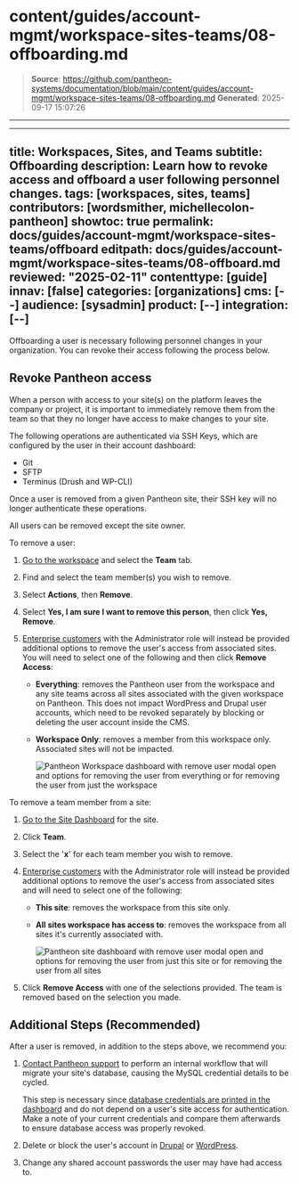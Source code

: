 # content/guides/account-mgmt/workspace-sites-teams/08-offboarding.md

> **Source**: https://github.com/pantheon-systems/documentation/blob/main/content/guides/account-mgmt/workspace-sites-teams/08-offboarding.md
> **Generated**: 2025-09-17 15:07:26

---

---
title: Workspaces, Sites, and Teams
subtitle: Offboarding 
description: Learn how to revoke access and offboard a user following personnel changes.
tags: [workspaces, sites, teams]
contributors: [wordsmither, michellecolon-pantheon]
showtoc: true
permalink: docs/guides/account-mgmt/workspace-sites-teams/offboard
editpath: docs/guides/account-mgmt/workspace-sites-teams/08-offboard.md
reviewed: "2025-02-11"
contenttype: [guide]
innav: [false]
categories: [organizations]
cms: [--]
audience: [sysadmin]
product: [--]
integration: [--]
---
Offboarding a user is necessary following personnel changes in your organization. You can revoke their access following the process below. 

## Revoke Pantheon access
When a person with access to your site(s) on the platform leaves the company or project, it is important to immediately remove them from the team so that they no longer have access to make changes to your site.

The following operations are authenticated via SSH Keys, which are configured by the user in their account dashboard: 
* Git
* SFTP
* Terminus (Drush and WP-CLI)

Once a user is removed from a given Pantheon site, their SSH key will no longer authenticate these operations. 

<Alert title="Note" type="info">

All users can be removed except the site owner.

</Alert>

To remove a user:

<TabList>

<Tab title="From a Workspace" id="remws" active={true}>

1. [Go to the workspace](/guides/account-mgmt/workspace-sites-teams/workspaces#switch-between-workspaces) and select the **Team** tab.

1. Find and select the team member(s) you wish to remove.

1. Select **Actions**, then **Remove**.

1. Select **Yes, I am sure I want to remove this person**, then click **Yes, Remove**.

1. [Enterprise customers](/guides/account-mgmt/workspace-sites-teams#enterprise-customers-aka-contract-customers) with the Administrator role will instead be provided additional options to remove the user's access from associated sites. You will need to select one of the following and then click **Remove Access**:

   - **Everything**: removes the Pantheon user from the workspace and any site teams across all sites associated with the given workspace on Pantheon. This does not impact WordPress and Drupal user accounts, which need to be revoked separately by blocking or deleting the user account inside the CMS. 

   - **Workspace Only**: removes a member from this workspace only. Associated sites will not be impacted.

      ![Pantheon Workspace dashboard with remove user modal open and options for removing the user from everything or for removing the user from just the workspace](../../../../images/dashboard/new-dashboard/2024/_workspace-offboarding.png)

</Tab>

<Tab title="From a Site" id="remsite">

To remove a team member from a site:

1. [Go to the Site Dashboard](/guides/account-mgmt/workspace-sites-teams/sites#site-dashboard) for the site.

1. Click **Team**.

1. Select the '**x**' for each team member you wish to remove.

1. [Enterprise customers](/guides/account-mgmt/workspace-sites-teams#enterprise-customers-aka-contract-customers) with the Administrator role will instead be provided additional options to remove the user's access from associated sites and will need to select one of the following:

   - **This site**: removes the workspace from this site only.

   - **All sites workspace has access to**: removes the workspace from all sites it's currently associated with.

     ![Pantheon site dashboard with remove user modal open and options for removing the user from just this site or for removing the user from all sites](../../../../images/dashboard/new-dashboard/2024/_workspace-offboarding-site-team-member.png)

1. Click **Remove Access** with one of the selections provided. The team is removed based on the selection you made.

</Tab>

</TabList>

## Additional Steps (Recommended)
After a user is removed, in addition to the steps above, we recommend you:

1. [Contact Pantheon support](/guides/support/contact-support) to perform an internal workflow that will migrate your site's database, causing the MySQL credential details to be cycled.
   
   This step is necessary since [database credentials are printed in the dashboard](/guides/mariadb-mysql/mysql-access#access-your-database-directly) and do not depend on a user's site access for authentication. Make a note of your current credentials and compare them afterwards to ensure database access was properly revoked.

1. Delete or block the user's account in [Drupal](https://www.drupal.org/node/627158) or [WordPress](https://codex.wordpress.org/Users_Users_SubPanel).
1. Change any shared account passwords the user may have had access to.

